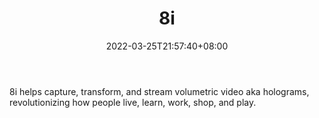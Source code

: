 ﻿---
weight: 
title: "8i"
description: "8i helps capture, transform, and stream volumetric video aka holograms, revolutionizing how people live, learn, work, shop, and play."
date: 2022-03-25T21:57:40+08:00
lastmod: 2022-03-25T16:45:40+08:00
draft: false
authors: ["Metabd"]
featuredImage: "403.png"
link: "https://8i.com/"
tags: ["8i","全息影像"]
categories: ["navigation"]
navigation: ["全息影像"]
lightgallery: true
toc: true
pinned: false
recommend: false
recommend1: false
---
8i helps capture, transform, and stream volumetric video aka holograms, revolutionizing how people live, learn, work, shop, and play.
